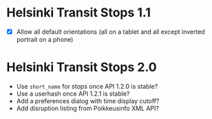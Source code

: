 Helsinki Transit Stops 1.1
==========================

* [X] Allow all default orientations (all on a tablet and all except
      inverted portrait on a phone)

Helsinki Transit Stops 2.0
==========================

* Use `short_name` for stops once API 1.2.0 is stable?
* Use a userhash once API 1.2.1 is stable?
* Add a preferences dialog with time display cutoff?
* Add disruption listing from Poikkeusinfo XML API?
